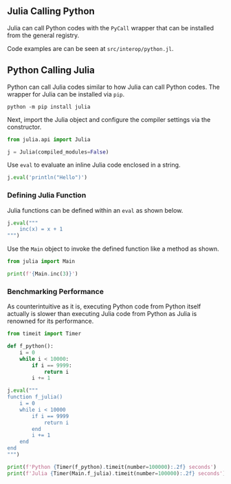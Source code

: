 ## Julia Calling Python

Julia can call Python codes with the `PyCall` wrapper that can be installed from the general registry.

Code examples are can be seen at `src/interop/python.jl`.

## Python Calling Julia

Python can call Julia codes similar to how Julia can call Python codes. The wrapper for Julia can be installed via `pip`.

```
python -m pip install julia
```

Next, import the Julia object and configure the compiler settings via the constructor.

```py
from julia.api import Julia

j = Julia(compiled_modules=False)
```

Use `eval` to evaluate an inline Julia code enclosed in a string.

```py
j.eval('println("Hello")')
```

### Defining Julia Function

Julia functions can be defined within an `eval` as shown below.

```py
j.eval("""
    inc(x) = x + 1
""")
```

Use the `Main` object to invoke the defined function like a method as shown.

```py
from julia import Main

print(f'{Main.inc(3)}')
```

### Benchmarking Performance

As counterintuitive as it is, executing Python code from Python itself actually is slower than executing Julia code from Python as Julia is renowned for its performance.

```py
from timeit import Timer

def f_python():
    i = 0
    while i < 10000:
        if i == 9999:
            return i
        i += 1

j.eval("""
function f_julia()
    i = 0
    while i < 10000
        if i == 9999
            return i
        end
        i += 1
    end
end
""")

print(f'Python {Timer(f_python).timeit(number=100000):.2f} seconds')
print(f'Julia {Timer(Main.f_julia).timeit(number=100000):.2f} seconds')
```
